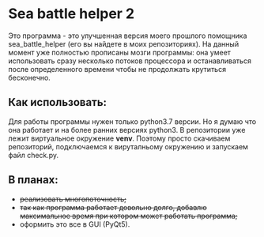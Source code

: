 Sea battle helper 2
===
Это программа - это улучшенная версия моего прошлого помощника sea_battle_helper 
(его вы найдете в моих репозиториях). На данный момент уже полностью прописаны мозги программы:
она умеет использовать сразу несколько потоков процессора и останавливаться после определенного
времени чтобы не продолжать крутиться бесконечно.

Как использовать:
---
Для работы программы нужен только python3.7 версии. Но я думаю что она работает и
на более ранних версиях python3.
В репозитории уже лежит виртуальное окружение **venv**.
Поэтому просто скачиваем репозиторий, подключаемся к вируталньому окружению и запускаем 
файл check.py.

В планах:
---
- ~~реализовать многопоточность;~~
- ~~так как программа работает довольно долго, добавлю максимальное время 
при котором может работать программа;~~
- оформить это все в GUI (PyQt5).
